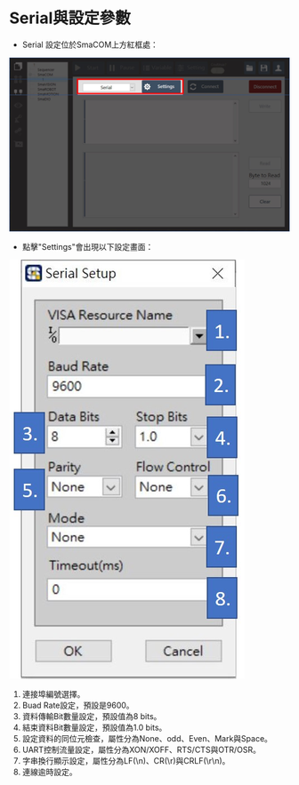 # Serial與設定參數

* Serial 設定位於SmaCOM上方紅框處：

![SmaCOM Serial&#x8A2D;&#x5B9A;&#x4F4D;&#x7F6E;](../../../.gitbook/assets/serial-jie-mian.JPG)

* 點擊"Settings"會出現以下設定畫面：

![SmaCOM Serial Setup&#x4ECB;&#x9762;](../../../.gitbook/assets/serial-setup.JPG)

1. 連接埠編號選擇。
2. Buad Rate設定，預設是9600。
3. 資料傳輸Bit數量設定，預設值為8 bits。 
4. 結束資料Bit數量設定，預設值為1.0 bits。
5. 設定資料的同位元檢查，屬性分為None、odd、Even、Mark與Space。
6. UART控制流量設定，屬性分為XON/XOFF、RTS/CTS與OTR/OSR。
7. 字串換行顯示設定，屬性分為LF\(\n\)、CR\(\r\)與CRLF\(\r\n\)。
8. 連線逾時設定。

